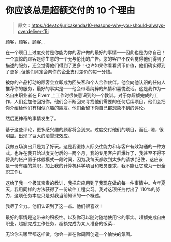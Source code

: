 # 你应该总是超额交付的 10 个理由

> 原文：<https://dev.to/juricakenda/10-reasons-why-you-should-always-overdeliver-f9i>

顾客，顾客，顾客...

在一个项目上过度交付是你能为你的客户做的最好的事情——因此也是为你自己！一个震惊的顾客是你生意的一个无与伦比的广告。您的客户不仅会觉得他们得到了描述的服务，还会觉得他们得到了更多！也许如果你看看货币价值，他们确实得到了更多..但他们肯定会向你的企业支付差价的每一分钱。

被你的产品打动的顾客会立即成为回头客和个人合作伙伴。他会向他认识的任何人推荐你的服务，最好的事实是——他会带着纯粹的热情和喜悦说话。这是我作为一名自由职业者在 Fiverr 上工作时很快意识到的一个教训。对于你超额完成的工作，人们会加倍回报你。他们会不断回来寻找他们需要的任何后续项目。他们会把你介绍给他们有相似兴趣的朋友。他们会留下你自己都想象不到的评论。

然后更神奇的事情发生了。

基于这些评论，更多感兴趣的顾客将会到来。过度交付他们的项目，而且..嗯，很明显。出现了巨大的滚雪球效应。

我做五场演出只是为了好玩。这是我锻炼人际交往能力和与客户有效沟通的一种方式。也许在我开始过度交付后的一两个月，我的专用客户群爆炸了，我甚至不得不将我的帐户置于休假模式一段时间，因为我每天都收到太多的请求(记住，这应该是一份有趣的兼职，加上我的计算机科学项目和教员要求，我不能让它成为一份全职工作)。

这给了我一个极其宝贵的教训，我把它应用到了我现在做的每一件事情中。今年夏天，我用同样的方法获得了一份软件工程实习。我对这项任务付出了 110%的努力，这项任务本应只是对我当前知识的一个概述。

我尽了全力。他们认识到了这一点。他们很喜欢！

最好的事情是这带来的积极性。以及你可以随时随地使用它的事实。超额完成自由职业，超额完成工作任务，超额完成为某人准备的饭菜..

无论你去哪里都这样做，你会一直在你周围创造一个愉快的氛围。